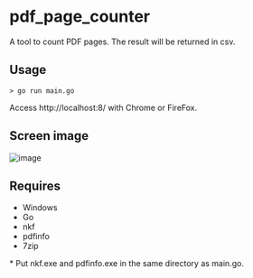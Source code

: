 # pdf_page_counter
A tool to count PDF pages. The result will be returned in csv.  

## Usage  
```
> go run main.go
```

Access http://localhost:8/ with Chrome or FireFox.

## Screen image  
![image](https://user-images.githubusercontent.com/10069642/76597727-7991c800-6544-11ea-983f-c9101cbdd35f.png)

## Requires  
- Windows
- Go
- nkf
- pdfinfo
- 7zip

\* Put nkf.exe and pdfinfo.exe in the same directory as main.go.
